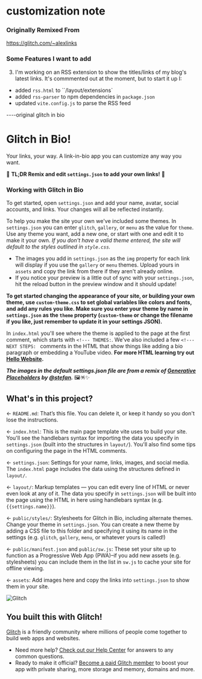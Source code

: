 
# customization note
### Originally Remixed From
https://glitch.com/~alexlinks

### Some Features I want to add
3. I'm working on an RSS extension to show the titles/links of my blog's latest links. It's commmented out at the moment, but to start it up I:
* added `rss.html` to ``/layout/extensions`
* added `rss-parser` to npm dependencies in `package.json`
* updated `vite.config.js` to parse the RSS feed


----original glitch in bio

# Glitch in Bio!

Your links, your way. A link-in-bio app you can customize any way you want.

🚀 **TL;DR Remix and edit `settings.json` to add your own links!** 🚀

### Working with Glitch in Bio

To get started, open `settings.json` and add your name, avatar, social accounts, and links. Your changes will all be reflected instantly. 

To help you make the site your own we've included some themes. In `settings.json` you can enter `glitch`, `gallery`, or `menu` as the value for `theme`. Use any theme you want, add a new one, or start with one and edit it to make it your own. _If you don't have a valid theme entered, the site will default to the styles outlined in `style.css`._

* The images you add in `settings.json` as the `img` property for each link will display if you use the `gallery` or `menu` themes. Upload yours in `assets` and copy the link from there if they aren't already online.
* If you notice your preview is a little out of sync with your `settings.json`, hit the reload button in the preview window and it should update!

__To get started changing the appearance of your site, or building your own theme, use `custom-theme.css` to set global variables like colors and fonts, and add any rules you like. Make sure you enter your theme by name in `settings.json` as the `theme` property (`custom-theme` or change the filename if you like, just remember to update it in your settings JSON).__

In `index.html` you'll see where the theme is applied to the page at the first comment, which starts with `<!--- THEMES:`. We've also included a few `<!--- NEXT STEPS: ` comments in the HTML that show things like adding a bio paragraph or embedding a YouTube video. **For more HTML learning try out [Hello Website](https://glitch.com/~glitch-hello-website).**

___The images in the default settings.json file are from a remix of [Generative Placeholders](https://glitch.com/~generative-placeholders) by [@stefan](https://glitch.com/@stefan).___ 🖼️🪅✨


## What's in this project?

← `README.md`: That’s this file. You can delete it, or keep it handy so you don't lose the instructions.

← `index.html`: This is the main page template vite uses to build your site. You'll see the handlebars syntax for importing the data you specify in `settings.json` (built into the structures in `layout/`). You'll also find some tips on configuring the page in the HTML comments.

← `settings.json`: Settings for your name, links, images, and social media. The `index.html` page includes the data using the structures defined in `layout/`.

← `layout/`: Markup templates — you can edit every line of HTML or never even look at any of it. The data you specify in `settings.json` will be built into the page using the HTML in here using handlebars syntax (e.g. `{{settings.name}}`).

← `public/styles/`: Stylesheets for Glitch in Bio, including alternate themes. Change your theme in `settings.json`. You can create a new theme by adding a CSS file to this folder and specifying it using its name in the settings (e.g. `glitch`, `gallery`, `menu`, or whatever yours is called!)

← `public/manifest.json` and `public/sw.js`: These set your site up to function as a Progressive Web App (PWA)–if you add new assets (e.g. stylesheets) you can include them in the list in `sw.js` to cache your site for offline viewing.

← `assets`: Add images here and copy the links into `settings.json` to show them in your site.

![Glitch](https://cdn.glitch.com/a9975ea6-8949-4bab-addb-8a95021dc2da%2FLogo_Color.svg?v=1602781328576)

## You built this with Glitch!

[Glitch](https://glitch.com) is a friendly community where millions of people come together to build web apps and websites.

- Need more help? [Check out our Help Center](https://help.glitch.com/) for answers to any common questions.
- Ready to make it official? [Become a paid Glitch member](https://glitch.com/pricing) to boost your app with private sharing, more storage and memory, domains and more.
